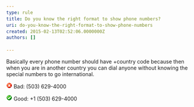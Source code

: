 ```yaml
---
type: rule
title: Do you know the right format to show phone numbers?
uri: do-you-know-the-right-format-to-show-phone-numbers
created: 2015-02-13T02:52:06.0000000Z
authors: []

---
```


 
Basically every phone number should have +country code because then when you are in another country you can dial anyone without knowing the special numbers to go international.
 
​![](../../assets/Bad.gif) Bad: (503) 629-4000

![](../../assets/Good.gif) Good: +1 (503) 629-4000

